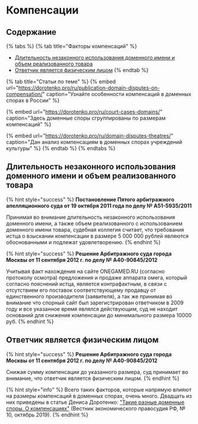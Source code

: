 # Компенсации

## **Содержание**

{% tabs %}
{% tab title="Факторы компенсаций" %}
* [Длительность незаконного использования доменного имени и объем реализованного товара](https://github.com/xCounsel/kardamon/blob/master/Russian/courts/compensation.md#На-размер-компенсации-влияет-длительность-незаконного-использования-доменного-имени-и-объем-реализованного-с-его-использованием-товара)
* [Ответчик является физическим лицом](https://github.com/xCounsel/kardamon/blob/master/Russian/courts/compensation.md#На-размер-компенсации-влияет-тот-факт-что-ответчик-является-физическим-лицом)
{% endtab %}

{% tab title="Статьи по теме" %}
{% embed url="https://dorotenko.pro/ru/publication-domain-disputes-on-compensation/" caption="Узнайте особенности компенсаций в доменных спорах  в России" %}

{% embed url="https://dorotenko.pro/ru/court-cases-domains/" caption="Здесь доменные споры сгруппированы по размерам компенсаций" %}

{% embed url="https://dorotenko.pro/ru/domain-disputes-theatres/" caption="Дан анализ компенсациям в доменных спорах учреждений культуры" %}
{% endtab %}
{% endtabs %}

## Длительность незаконного использования доменного имени и объем реализованного товара

{% hint style="success" %}
**Постановление Пятого арбитражного апелляционного суда от 19 октября 2011 года по делу № А51-5935/2011**

Принимая во внимание длительность незаконного использования доменного имени, а также объем реализованного с использованием доменного имени товара, судебная коллегия считает, что требования истца о взыскании компенсации в размере 5 000 000 рублей являются обоснованными и подлежат удовлетворению.
{% endhint %}

{% hint style="success" %}
**Решение Арбитражного суда города Москвы от 11 сентября 2012 г. по делу № А40-90845/2012**

Учитывая факт нахождения на сайте ONEGAMED.RU \(согласно протоколу осмотра\) предложения и продаже аппарата омега, который согласно пояснений истца, является контрафактным, в связи с отсутствием его поставок соответствующему продавцу от единственного производителя \(заявителя\), а так же принимая во внимание что спорный сайт был зарегистрирован ответчиком в 2009 году и все указанное время являлся действующим, суд не находит оснований для снижения компенсации до минимального размера 10000 руб.
{% endhint %}

## Ответчик является физическим лицом

{% hint style="success" %}
**Решение Арбитражного суда города Москвы от 11 сентября 2012 г. по делу № А40-90845/2012**

Снижая сумму компенсации до указанного размера, суд принимает во внимание, что ответчик является физическим лицом.
{% endhint %}

{% hint style="info" %}
Всего таких факторов, которые напрямую влияют на размеры компенсаций в доменных спорах, очень много. Двадцать из них приведены в статье Дениса Доротенко: ["Такие разные доменные споры. О компенсациях"](https://dorotenko.pro/ru/publication-domain-disputes-on-compensation/) \(Вестник экономического правосудия РФ, № 10, октябрь 2019\).
{% endhint %}

